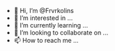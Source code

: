 - 👋 Hi, I’m @Frvrkolins
- 👀 I’m interested in ...
- 🌱 I’m currently learning ...
- 💞️ I’m looking to collaborate on ...
- 📫 How to reach me ...

<!---
Frvrkolins/Frvrkolins is a ✨ special ✨ repository because its `README.md` (this file) appears on your GitHub profile.
You can click the Preview link to take a look at your changes.
--->
